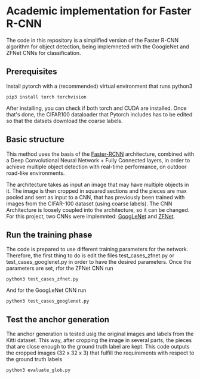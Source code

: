 # Academic implementation for Faster R-CNN
The code in this repository is a simplified version of the Faster R-CNN algorithm for object detection, being implemneted with the GoogleNet and ZFNet CNNs for classification.

## Prerequisites
Install pytorch with a (recommended) virtual environment that runs python3
```
pip3 install torch torchvision
```
After installing, you can check if both torch and CUDA are installed. Once that's done, the CIFAR100 dataloader that Pytorch includes has to be edited so that the datsets download the coarse labels. 

## Basic structure

This method uses the basis of the [Faster-RCNN](https://arxiv.org/abs/1506.01497?context=cs.CV) architecture, combined with a Deep Convolutional Neural Network + Fully Connected layers, in order to achieve multiple object detection with real-time performance, on outdoor road-like environments.

The architecture takes as input an image that may have multiple objects in it. The image is then cropped in squared sections and the pieces are max pooled and sent as input to a CNN, that has previously been trained with images from the CIFAR-100 dataset (using coarse labels). The CNN Architecture is loosely coupled into the architecture, so it can be changed. For this project, two CNNs were implemnted: [GoogLeNet](https://research.google/pubs/pub43022/) and [ZFNet](https://arxiv.org/abs/1311.2901).

## Run the training phase
The code is prepared to use different training parameters for the network. Therefore, the first thing to do is edit the files test_cases_zfnet.py or test_cases_googlenet.py in order to have the desired parameters. Once the parameters are set, rfor the ZFNet CNN run
```
python3 test_cases_zfnet.py
```
And for the GoogLeNet CNN run
```
python3 test_cases_googlenet.py
```

## Test the anchor generation
The anchor generation is tested usig the original images and labels from the Kitti dataset. This way, after cropping the image in several parts, the pieces that are close enough to the ground truth label are kept. This code outputs the cropped images (32 x 32 x 3) that fulfill the requirements with respect to the ground truth labels

```
python3 evaluate_glob.py
```
